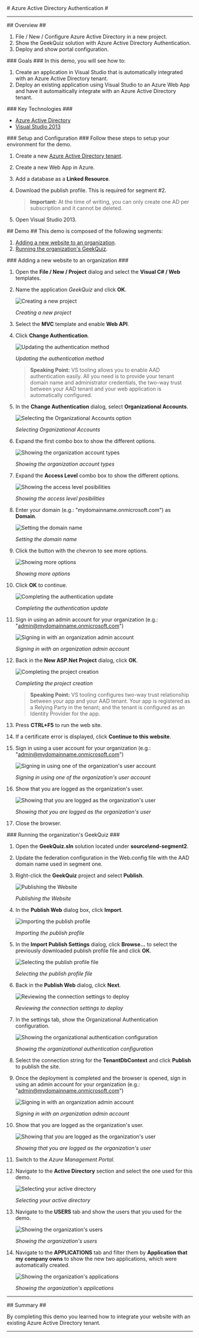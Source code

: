 ﻿<a name="title" />
# Azure Active Directory Authentication #

---
<a name="Overview" />
## Overview ##

1. File / New / Configure Azure Active Directory in a new project.
1. Show the GeekQuiz solution with Azure Active Directory Authentication.
1. Deploy and show portal configuration.

<a id="goals" />
### Goals ###
In this demo, you will see how to:

1. Create an application in Visual Studio that is automatically integrated with an Azure Active Directory tenant.
1. Deploy an existing application using Visual Studio to an Azure Web App and have it automaitically integrate with an Azure Active Directory tenant.

<a name="technologies" />
### Key Technologies ###

- [Azure Active Directory](http://azure.microsoft.com/en-us/services/active-directory/)
- [Visual Studio 2013](https://www.visualstudio.com/)

<a name="Setup" />
### Setup and Configuration ###
Follow these steps to setup your environment for the demo.

1. Create a new [Azure Active Directory tenant](https://azure.microsoft.com/en-us/documentation/articles/active-directory-howto-tenant/).

1. Create a new Web App in Azure.

1. Add a database as a **Linked Resource**.

1. Download the publish profile. This is required for segment #2.

	> **Important:** At the time of writing, you can only create one AD per subscription and it cannot be deleted.

1. Open Visual Studio 2013.

<a name="Demo" />
## Demo ##
This demo is composed of the following segments:

1. [Adding a new website to an organization](#segment1).
1. [Running the organization's GeekQuiz](#segment2).

<a name="segment1" />
### Adding a new website to an organization ###

1. Open the **File / New / Project** dialog and select the **Visual C# / Web** templates.

1. Name the application _GeekQuiz_ and click **OK**.

	![Creating a new project](images/creating-a-new-project.png?raw=true "Creating a new project")

	_Creating a new project_

1. Select the **MVC** template and enable **Web API**.

1. Click **Change Authentication**.

	![Updating the authentication method](images/updating-the-authentication-method.png?raw=true "Updating the authentication method")

	_Updating the authentication method_

	> **Speaking Point:** VS tooling allows you to enable AAD authentication easily. All you need is to provide your tenant domain name and administrator credentials, the two-way trust between your AAD tenant and your web application is automatically configured.

1. In the **Change Authentication** dialog, select **Organizational Accounts**.

	![Selecting the Organizational Accounts option](images/selecting-organizational-accounts.png?raw=true "Selecting the Organizational Accounts option")

	_Selecting Organizational Accounts_

1. 	Expand the first combo box to show the different options.

	![Showing the organization account types](images/showing-the-organization-types.png?raw=true "Showing the organization account types")

	_Showing the organization account types_

1. 	Expand the **Access Level** combo box to show the different options.

	![Showing the access level posibilities](images/showing-the-access-level-options.png?raw=true "Showing the access level posibilities")

	_Showing the access level posibilities_

1. Enter your domain (e.g.: "mydomainname.onmicrosoft.com") as **Domain**.

	![Setting the domain name](images/updating-the-domain.png?raw=true "TODO")

	_Setting the domain name_

1. Click the button with the chevron to see more options.

	![Showing more options](images/showing-more-options.png?raw=true "Showing more options")

	_Showing more options_

1. Click **OK** to continue.

	![Completing the authentication update](images/completing-the-authentication-update.png?raw=true "Completing the authentication update")

	_Completing the authentication update_

1. Sign in using an admin account for your organization (e.g.: "admin@mydomainname.onmicrosoft.com")

	![Signing in with an organization admin account](images/signing-in-with-an-organization-admin-account.png?raw=true "Signing in with an organization admin account")

	_Signing in with an organization admin account_

1. Back in the **New ASP.Net Project** dialog, click **OK**.

	![Completing the project creation](images/creating-the-project.png?raw=true "Completing the project creation")

	_Completing the project creation_

	> **Speaking Point:** VS tooling configures two-way trust relationship between your app and your AAD tenant. Your app is registered as a Relying Party in the tenant; and the tenant is configured as an Identity Provider for the app.

1. Press **CTRL+F5** to run the web site.

1. If a certificate error is displayed, click **Continue to this website**.

1.	Sign in using a user account for your organization (e.g.: "admin@mydomainname.onmicrosoft.com")

	![Signing in using one of the organization's user account](images/logging-in-with-an-organization-user.png?raw=true "Signing in using one of the organization's user account")

	_Signing in using one of the organization's user account_

1. Show that you are logged as the organization's user.

	![Showing that you are logged as the organization's user](images/showing-the-organization-user-logged.png?raw=true "Showing that you are logged as the organization's user")

	_Showing that you are logged as the organization's user_

1. Close the browser.

<a name="segment2" />
### Running the organization's GeekQuiz ###

1. Open the **GeekQuiz.sln** solution located under **source\end-segment2**.

1. Update the federation configuration in the Web.config file with the AAD domain name used in segment one.

1. Right-click the **GeekQuiz** project and select **Publish**.

	![Publishing the Website](images/publishing-the-site.png?raw=true "Publishing the Website")

	_Publishing the Website_

1. In the **Publish Web** dialog box, click **Import**.

	![Importing the publish profile](images/selecting-the-profile.png?raw=true "Importing the publish profile")

	_Importing the publish profile_

1. In the **Import Publish Settings** dialog, click **Browse...** to select the previously downloaded publish profile file and click **OK**.

	![Selecting the publish profile file](images/selecting-import-publish-profile.png?raw=true "Selecting the publish profile file")

	_Selecting the publish profile file_

1. Back in the **Publish Web** dialog, click **Next**.

	![Reviewing the connection settings to deploy](images/reviewing-the-connection-settings-to-deploy.png?raw=true "Reviewing the connection settings to deploy")

	_Reviewing the connection settings to deploy_

1. In the settings tab, show the Organizational Authentication configuration.

	![Showing the organizational authentication configuration](images/showing-the-organizational-auth-config.png?raw=true "Showing the organizational authentication configuration")

	_Showing the organizational authentication configuration_

1. Select the connection string for the **TenantDbContext** and click **Publish** to publish the site.

1. Once the deployment is completed and the browser is opened, sign in using an admin account for your organization (e.g.: "admin@mydomainname.onmicrosoft.com")

	![Signing in with an organization admin account](images/signing-in-with-an-organization-admin-account-published-site.png?raw=true "Signing in with an organization admin account")

	_Signing in with an organization admin account_

1. Show that you are logged as the organization's user.

	![Showing that you are logged as the organization's user](images/showing-the-geekquiz-with-ad.png?raw=true "Showing that you are logged as the organization's user")

	_Showing that you are logged as the organization's user_

1. Switch to the _Azure Management Portal_.

1. Navigate to the **Active Directory** section and select the one used for this demo.

	![Selecting your active directory](images/selecting-your-active-directory.png?raw=true "Selecting your active directory")

	_Selecting your active directory_


1. Navigate to the **USERS** tab and show the users that you used for the demo.

	![Showing the organization's users](images/showing-the-organization-users.png?raw=true "Showing the organization's users")

	_Showing the organization's users_

1. Navigate to the **APPLICATIONS** tab and filter them by **Application that my company owns** to show the new two applications, which were automatically created.

	![Showing the organization's applications](images/showing-the-geekquiz-application-in-the-portal.png?raw=true "Showing the organization's applications")

	_Showing the organization's applications_

---

<a name="summary" />
## Summary ##

By completing this demo you learned how to integrate your website with an existing Azure Active Directory tenant.

---
